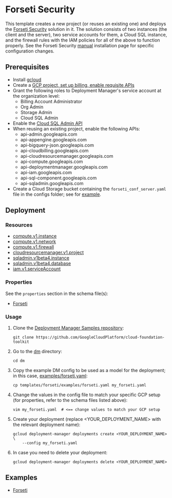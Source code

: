 # Forseti Security

This template creates a new project (or reuses an existing one) and deploys
the [Forseti Security](https://forsetisecurity.org/) solution in it. The
solution consists of two instances (the client and the server), two service
accounts for them, a Cloud SQL instance, and the firewall rules with the IAM
policies for all of the above to function properly. See the Forseti Security
[manual](https://forsetisecurity.org/docs/v2.0/setup/manual.html)
installation page for specific configuration changes.

## Prerequisites

- Install [gcloud](https://cloud.google.com/sdk)
- Create a [GCP project, set up billing, enable requisite APIs](../project/README.md)
- Grant the following roles to Deployment Manager's service account at the
  organization level:
  - Billing Account Administrator
  - Org Admin
  - Storage Admin
  - Cloud SQL Admin
- Enable the [Cloud SQL Admin API](https://cloud.google.com/sql/docs/mysql/admin-api/)
- When reusing an existing project, enable the following APIs:
  - api-admin.googleapis.com
  - api-appengine.googleapis.com
  - api-bigquery-json.googleapis.com
  - api-cloudbilling.googleapis.com
  - api-cloudresourcemanager.googleapis.com
  - api-compute.googleapis.com
  - api-deploymentmanager.googleapis.com
  - api-iam.googleapis.com
  - api-sql-component.googleapis.com
  - api-sqladmin.googleapis.com
- Create a Cloud Storage bucket containing the `forseti_conf_server.yaml` file
  in the configs folder; see for [example](https://github.com/GoogleCloudPlatform/forseti-security/blob/stable/configs/server/forseti_conf_server.yaml.sample).

## Deployment

### Resources

- [compute.v1.instance](https://cloud.google.com/compute/docs/reference/rest/v1/instances)
- [compute.v1.network](https://cloud.google.com/compute/docs/reference/rest/v1/networks)
- [compute.v1.firewall](https://cloud.google.com/compute/docs/reference/rest/v1/firewalls)
- [cloudresourcemanager.v1.project](https://cloud.google.com/resource-manager/reference/rest/v1/projects)
- [sqladmin.v1beta4.instance](https://cloud.google.com/sql/docs/mysql/admin-api/v1beta4/databases)
- [sqladmin.v1beta4.database](https://cloud.google.com/sql/docs/mysql/admin-api/v1beta4/instances)
- [iam.v1.serviceAccount](https://cloud.google.com/iam/reference/rest/v1/projects.serviceAccounts)

### Properties

See the `properties` section in the schema file(s):

- [Forseti](forseti.py.schema)

### Usage

1. Clone the [Deployment Manager Samples repository](https://github.com/GoogleCloudPlatform/cloud-foundation-toolkit):

    ```shell
    git clone https://github.com/GoogleCloudPlatform/cloud-foundation-toolkit
    ```

2. Go to the [dm](../../) directory:

    ```shell
    cd dm
    ```

3. Copy the example DM config to be used as a model for the deployment; in this
   case, [examples/forseti.yaml](examples/forseti.yaml):

    ```shell
    cp templates/forseti/examples/forseti.yaml my_forseti.yaml
    ```

4. Change the values in the config file to match your specific GCP setup (for
   properties, refer to the schema files listed above):

    ```shell
    vim my_forseti.yaml  # <== change values to match your GCP setup
    ```

5. Create your deployment (replace \<YOUR\_DEPLOYMENT\_NAME\> with the relevant
   deployment name):

    ```shell
    gcloud deployment-manager deployments create <YOUR_DEPLOYMENT_NAME> \
        --config my_forseti.yaml
    ```

6. In case you need to delete your deployment:

    ```shell
    gcloud deployment-manager deployments delete <YOUR_DEPLOYMENT_NAME>
    ```

## Examples

- [Forseti](examples/forseti.yaml)
